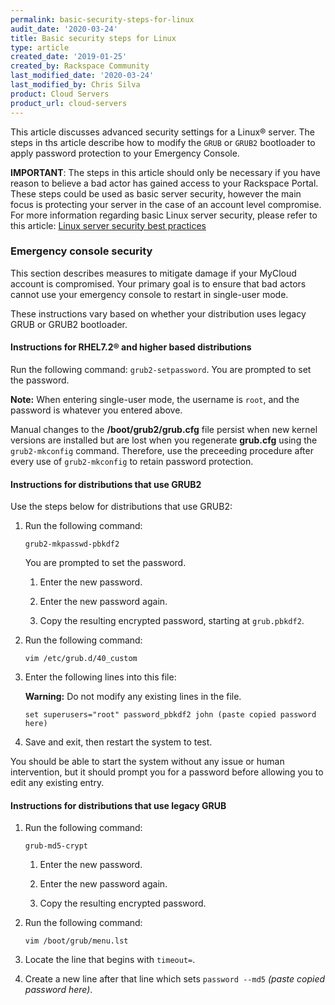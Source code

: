 ```yaml
---
permalink: basic-security-steps-for-linux
audit_date: '2020-03-24'
title: Basic security steps for Linux
type: article
created_date: '2019-01-25'
created_by: Rackspace Community
last_modified_date: '2020-03-24'
last_modified_by: Chris Silva
product: Cloud Servers
product_url: cloud-servers
---
```


This article discusses advanced security settings for a Linux&reg; server. The steps in ths article describe how to modify the `GRUB` or `GRUB2` bootloader to apply password protection to your Emergency Console. 

**IMPORTANT**: The steps in this article should only be necessary if you have reason to believe a bad actor has gained access to your Rackspace Portal. These steps could be used as basic server security, however the main focus is protecting your server in the case of an account level compromise. For more information regarding basic Linux server security, please refer to this article: [Linux server security best practices](https://support.rackspace.com/how-to/linux-server-security-best-practices/)

### Emergency console security

This section describes measures to mitigate damage if your MyCloud account is compromised. Your primary goal is to ensure that bad actors cannot use your emergency console to restart in single-user mode.

These instructions vary based on whether your distribution uses legacy GRUB or GRUB2 bootloader.

#### Instructions for RHEL7.2&reg; and higher based distributions

Run the following command:  ```grub2-setpassword```. You are prompted to set the password.

**Note:** When entering single-user mode, the username is ```root```, and the password is whatever you entered above.

Manual changes to the **/boot/grub2/grub.cfg** file persist when new kernel versions are installed but are lost when you regenerate **grub.cfg** using the ```grub2-mkconfig``` command. Therefore, use the preceeding procedure after every use of ```grub2-mkconfig``` to retain password protection.

#### Instructions for distributions that use GRUB2

Use the steps below for distributions that use GRUB2:

1. Run the following command:

   `grub2-mkpasswd-pbkdf2`

   You are prompted to set the password.

    1. Enter the new password.

    2. Enter the new password again.

    3. Copy the resulting encrypted password, starting at ```grub.pbkdf2```.

2. Run the following command:

   `vim /etc/grub.d/40_custom`

3. Enter the following lines into this file:

    **Warning:** Do not modify any existing lines in the file.

      `set superusers="root"
       password_pbkdf2 john (paste copied password here)`

4. Save and exit, then restart the system to test.

You should be able to start the system without any issue or human intervention, but it should prompt you for a password before allowing you to edit any existing entry.

#### Instructions for distributions that use legacy GRUB

1. Run the following command:

   `grub-md5-crypt`

    1. Enter the new password.

    2. Enter the new password again.

    3. Copy the resulting encrypted password.

2. Run the following command:

   `vim /boot/grub/menu.lst`

3. Locate the line that begins with ```timeout=```.

4. Create a new line after that line which sets ```password --md5``` _(paste copied password here)_.
